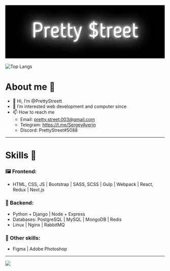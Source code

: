 <img src="https://github.com/PrettyStreett/PrettyStreett/blob/main/PrettyStreet.gif"/>

![Top Langs](https://github-readme-stats.vercel.app/api/top-langs/?username=PrettyStreett&theme=midnight-purple&hide_border=true&show_icons=true&layout=compact)

# About me 📝
- 👋 Hi, I’m @PrettyStreett
- 👀 I’m interested web development and computer since
- 📫 How to reach me 
  * Email: pretty.street.003@gmail.com
  * Telegram: https://t.me/SergeyAverin
  * Discord: PrettyStreet#5088

********* 
# Skills 💪
### 🖼️ Frontend:
* HTML, CSS, JS | Bootstrap | SASS, SCSS | Gulp | Webpack | React, Redux | Next.js
### 🔌 Backend:
  * Python + Django | Node + Express
  * Databases: PostgreSQL | MySQL | MongoDB | Redis
  * Linux | Nginx | RabbitMQ
### 💩 Other skills:
* Figma | Adobe Photoshop
  
<!---
PrettyStreett/PrettyStreett is a ✨ special ✨ repository because its `README.md` (this file) appears on your GitHub profile.
You can click the Preview link to take a look at your changes.
--->

********* 

![](https://komarev.com/ghpvc/?username=PrettyStreett)
